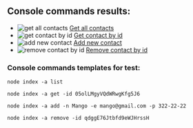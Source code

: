 ## Console commands results:

- ![get all contacts](https://monosnap.com/image/WHbL2y6OGfwl9oDYpCjfJaGJwIzFQO)
  [Get all contacts](https://monosnap.com/file/WHbL2y6OGfwl9oDYpCjfJaGJwIzFQO)
- ![get contact by id](https://monosnap.com/image/yF2N4Roe2kzl272ABJx9KFfRR4KdcA)
  [Get contact by id](https://monosnap.com/file/yF2N4Roe2kzl272ABJx9KFfRR4KdcA)
- ![add new contact](https://monosnap.com/image/1222ou8vA93M1zrgY76SlYoGEIz46l)
  [Add new contact](https://monosnap.com/file/1222ou8vA93M1zrgY76SlYoGEIz46l)
- ![remove contact by id](https://monosnap.com/image/8FtOTXa1MY90mZJOqwZk5mcdEcDNqM)
  [Remove contact by id](https://monosnap.com/file/8FtOTXa1MY90mZJOqwZk5mcdEcDNqM)

### Console commands templates for test:

```
node index -a list
```

```
node index -a get -id 05olLMgyVQdWRwgKfg5J6
```

```
node index -a add -n Mango -e mango@gmail.com -p 322-22-22
```

```
node index -a remove -id qdggE76Jtbfd9eWJHrssH
```
